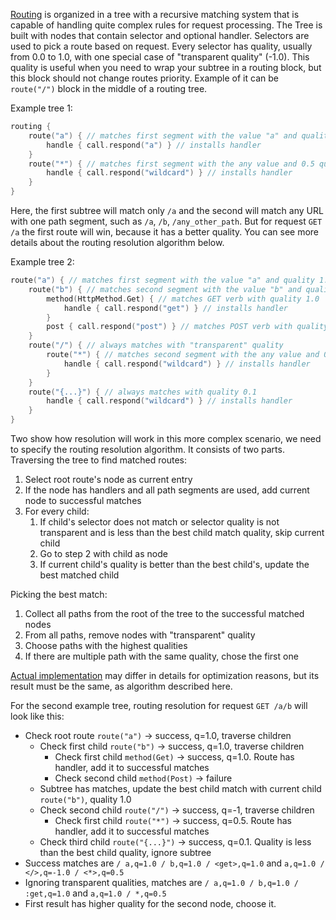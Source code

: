 [//]: # (title: Resolution Algorithms)

[Routing](Routing_in_Ktor.md) is organized in a tree with a recursive matching system that is capable of handling quite
complex rules for request processing. The Tree is built with nodes that contain selector and optional handler. Selectors
are used to pick a route based on request. Every selector has quality, usually from 0.0 to 1.0, with one special case
of "transparent quality" (-1.0). This quality is useful when you need to wrap your subtree in a routing block, but this 
block should not change routes priority. Example of it can be `route("/")` block in the middle of a routing tree.

Example tree 1:
```kotlin
routing {
    route("a") { // matches first segment with the value "a" and quality 1.0
        handle { call.respond("a") } // installs handler
    }
    route("*") { // matches first segment with the any value and 0.5 quality
        handle { call.respond("wildcard") } // installs handler
    }
}
```
Here, the first subtree will match only `/a` and the second will match any URL with one path segment, such as `/a`, 
`/b`, `/any_other_path`. But for request `GET /a` the first route will win, because it has a better quality.
You can see more details about the routing resolution algorithm below.

Example tree 2:
```kotlin
route("a") { // matches first segment with the value "a" and quality 1.0
    route("b") { // matches second segment with the value "b" and quality 1.0
        method(HttpMethod.Get) { // matches GET verb with quality 1.0
            handle { call.respond("get") } // installs handler
        }
        post { call.respond("post") } // matches POST verb with quality 1.0, and installs a handler
    }
    route("/") { // always matches with "transparent" quality
        route("*") { // matches second segment with the any value and 0.5 quality
            handle { call.respond("wildcard") } // installs handler
        }
    }
    route("{...}") { // always matches with quality 0.1
        handle { call.respond("wildcard") } // installs handler
    }
}
```

Two show how resolution will work in this more complex scenario, we need to specify the routing resolution algorithm.
It consists of two parts.   
Traversing the tree to find matched routes:

1. Select root route's node as current entry
2. If the node has handlers and all path segments are used, add current node to successful matches
3. For every child:
    1. If child's selector does not match or selector quality is not transparent and is less than the best child match
       quality, skip current child
    2. Go to step 2 with child as node
    3. If current child's quality is better than the best child's, update the best matched child

Picking the best match:

1. Collect all paths from the root of the tree to the successful matched nodes
2. From all paths, remove nodes with "transparent" quality 
3. Choose paths with the highest qualities 
4. If there are multiple path with the same quality, chose the first one

[Actual implementation](https://github.com/ktorio/ktor/blob/main/ktor-server/ktor-server-core/jvm/src/io/ktor/routing/RoutingResolve.kt#L112) 
may differ in details for optimization reasons, but its result must be the same, as algorithm described here.

For the second example tree, routing resolution for request `GET /a/b` will look like this:

* Check root route `route("a")` -> success, q=1.0, traverse children
    * Check first child `route("b")` -> success, q=1.0, traverse children
        * Check first child `method(Get)` -> success, q=1.0. Route has handler, add it to successful matches
        * Check second child `method(Post)` -> failure
    * Subtree has matches, update the best child match with current child `route("b")`, quality 1.0
    * Check second child `route("/")` -> success, q=-1, traverse children
        * Check first child `route("*")` -> success, q=0.5. Route has handler, add it to successful matches
    * Check third child `route("{...}")` -> success, q=0.1. Quality is less than the best child quality, ignore subtree
* Success matches are `/ a,q=1.0 / b,q=1.0 / <get>,q=1.0` and `a,q=1.0 / </>,q=-1.0 / <*>,q=0.5`
* Ignoring transparent qualities, matches are `/ a,q=1.0 / b,q=1.0 / :get,q=1.0` and `a,q=1.0 / *,q=0.5`
* First result has higher quality for the second node, choose it.
   


